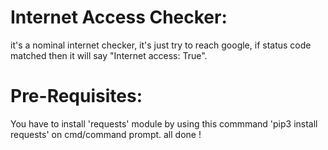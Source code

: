 # Internet Access Checker:

it's a nominal internet checker, it's just try to reach google, if status code matched then it will say "Internet access: True". 

# Pre-Requisites:

You have to install 'requests' module by using this commmand 'pip3 install requests' on cmd/command prompt. all done !